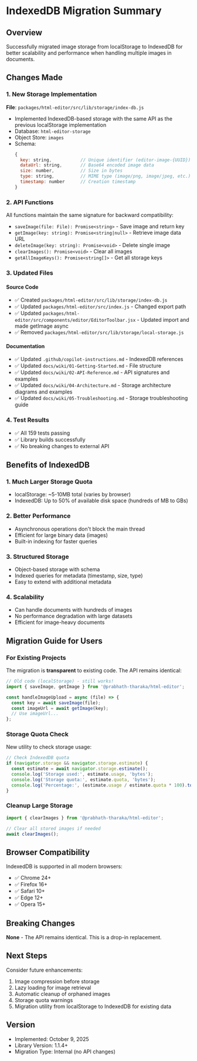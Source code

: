 # IndexedDB Migration Summary

## Overview
Successfully migrated image storage from localStorage to IndexedDB for better scalability and performance when handling multiple images in documents.

## Changes Made

### 1. New Storage Implementation
**File**: `packages/html-editor/src/lib/storage/index-db.js`

- Implemented IndexedDB-based storage with the same API as the previous localStorage implementation
- Database: `html-editor-storage`
- Object Store: `images`
- Schema:
  ```javascript
  {
    key: string,           // Unique identifier (editor-image-{UUID})
    dataUrl: string,       // Base64 encoded image data
    size: number,          // Size in bytes
    type: string,          // MIME type (image/png, image/jpeg, etc.)
    timestamp: number      // Creation timestamp
  }
  ```

### 2. API Functions
All functions maintain the same signature for backward compatibility:

- `saveImage(file: File): Promise<string>` - Save image and return key
- `getImage(key: string): Promise<string|null>` - Retrieve image data URL
- `deleteImage(key: string): Promise<void>` - Delete single image
- `clearImages(): Promise<void>` - Clear all images
- `getAllImageKeys(): Promise<string[]>` - Get all storage keys

### 3. Updated Files

#### Source Code
- ✅ Created `packages/html-editor/src/lib/storage/index-db.js`
- ✅ Updated `packages/html-editor/src/index.js` - Changed export path
- ✅ Updated `packages/html-editor/src/components/editor/EditorToolbar.jsx` - Updated import and made getImage async
- ✅ Removed `packages/html-editor/src/lib/storage/local-storage.js`

#### Documentation
- ✅ Updated `.github/copilot-instructions.md` - IndexedDB references
- ✅ Updated `docs/wiki/01-Getting-Started.md` - File structure
- ✅ Updated `docs/wiki/02-API-Reference.md` - API signatures and examples
- ✅ Updated `docs/wiki/04-Architecture.md` - Storage architecture diagrams and examples
- ✅ Updated `docs/wiki/05-Troubleshooting.md` - Storage troubleshooting guide

### 4. Test Results
- ✅ All 159 tests passing
- ✅ Library builds successfully
- ✅ No breaking changes to external API

## Benefits of IndexedDB

### 1. **Much Larger Storage Quota**
- localStorage: ~5-10MB total (varies by browser)
- IndexedDB: Up to 50% of available disk space (hundreds of MB to GBs)

### 2. **Better Performance**
- Asynchronous operations don't block the main thread
- Efficient for large binary data (images)
- Built-in indexing for faster queries

### 3. **Structured Storage**
- Object-based storage with schema
- Indexed queries for metadata (timestamp, size, type)
- Easy to extend with additional metadata

### 4. **Scalability**
- Can handle documents with hundreds of images
- No performance degradation with large datasets
- Efficient for image-heavy documents

## Migration Guide for Users

### For Existing Projects
The migration is **transparent** to existing code. The API remains identical:

```javascript
// Old code (localStorage) - still works!
import { saveImage, getImage } from '@prabhath-tharaka/html-editor';

const handleImageUpload = async (file) => {
  const key = await saveImage(file);
  const imageUrl = await getImage(key);
  // Use imageUrl...
};
```

### Storage Quota Check
New utility to check storage usage:

```javascript
// Check IndexedDB quota
if (navigator.storage && navigator.storage.estimate) {
  const estimate = await navigator.storage.estimate();
  console.log('Storage used:', estimate.usage, 'bytes');
  console.log('Storage quota:', estimate.quota, 'bytes');
  console.log('Percentage:', (estimate.usage / estimate.quota * 100).toFixed(2) + '%');
}
```

### Cleanup Large Storage
```javascript
import { clearImages } from '@prabhath-tharaka/html-editor';

// Clear all stored images if needed
await clearImages();
```

## Browser Compatibility
IndexedDB is supported in all modern browsers:
- ✅ Chrome 24+
- ✅ Firefox 16+
- ✅ Safari 10+
- ✅ Edge 12+
- ✅ Opera 15+

## Breaking Changes
**None** - The API remains identical. This is a drop-in replacement.

## Next Steps
Consider future enhancements:
1. Image compression before storage
2. Lazy loading for image retrieval
3. Automatic cleanup of orphaned images
4. Storage quota warnings
5. Migration utility from localStorage to IndexedDB for existing data

## Version
- Implemented: October 9, 2025
- Library Version: 1.1.4+
- Migration Type: Internal (no API changes)
